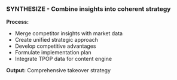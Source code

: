 ### SYNTHESIZE - Combine insights into coherent strategy
**Process:**
- Merge competitor insights with market data
- Create unified strategic approach
- Develop competitive advantages
- Formulate implementation plan
- Integrate TPOP data for content engine

**Output:** Comprehensive takeover strategy
